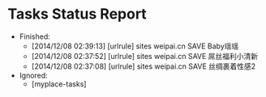 Tasks Status Report
============

* Finished:
    * [2014/12/08 02:39:13] [urlrule] sites weipai.cn SAVE Baby瑶瑶
    * [2014/12/08 02:37:52] [urlrule] sites weipai.cn SAVE 屌丝福利小清新
    * [2014/12/08 02:37:08] [urlrule] sites weipai.cn SAVE 丝绸裹着性感2
* Ignored:
    * [myplace-tasks] 
